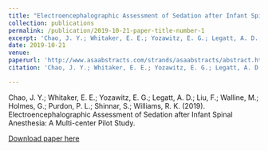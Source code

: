 ```yaml
---
title: "Electroencephalographic Assessment of Sedation after Infant Spinal Anesthesia: A Multi-center Pilot Study"
collection: publications
permalink: /publication/2019-10-21-paper-title-number-1
excerpt: 'Chao, J. Y.; Whitaker, E. E.; Yozawitz, E. G.; Legatt, A. D.; Liu, F.; Walline, M.; Holmes, G.; Purdon, P. L.; Shinnar, S.; Williams, R. K. (2019)'
date: 2019-10-21
venue: 
paperurl: 'http://www.asaabstracts.com/strands/asaabstracts/abstract.htm?year=2019&index=16&absnum=1846'
citation: 'Chao, J. Y.; Whitaker, E. E.; Yozawitz, E. G.; Legatt, A. D.; Liu, F.; Walline, M.; Holmes, G.; Purdon, P. L.; Shinnar, S.; Williams, R. K. (2019). Electroencephalographic Assessment of Sedation after Infant Spinal Anesthesia: A Multi-center Pilot Study.'

---
```


Chao, J. Y.; Whitaker, E. E.; Yozawitz, E. G.; Legatt, A. D.; Liu, F.; Walline, M.; Holmes, G.; Purdon, P. L.; Shinnar, S.; Williams, R. K. (2019). Electroencephalographic Assessment of Sedation after Infant Spinal Anesthesia: A Multi-center Pilot Study.

[Download paper here](http://www.asaabstracts.com/strands/asaabstracts/abstract.htm?year=2019&index=16&absnum=1846)

